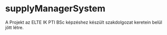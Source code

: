 # supplyManagerSystem
A Projekt az ELTE IK PTI BSc képzéshez készült szakdolgozat keretein belül jött létre.
